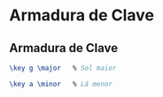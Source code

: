 # Armadura de Clave

## Armadura de Clave
```lilypond
\key g \major   % Sol maior
```

```lilypond
\key a \minor   % Lá menor
```